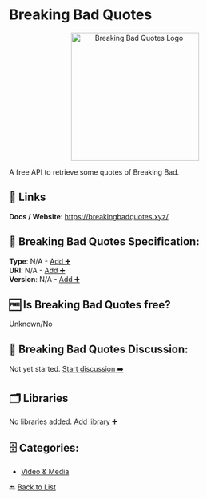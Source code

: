 # Breaking Bad Quotes
<p align="center">
    <img width="256" src="https://raw.githubusercontent.com/apis-list/apis-list/main/apis/breaking-bad-quotes/logo_256x256.png" alt="Breaking Bad Quotes Logo"/>
</p>
A free API to retrieve some quotes of Breaking Bad.

##  🔗 Links
**Docs / Website**: https://breakingbadquotes.xyz/

## 🧬 Breaking Bad Quotes Specification:
**Type**: N/A - [Add ➕](https://github.com/apis-list/apis-list/edit/main/apis/breaking-bad-quotes/breaking-bad-quotes.yaml)  
**URI**: N/A - [Add ➕](https://github.com/apis-list/apis-list/edit/main/apis/breaking-bad-quotes/breaking-bad-quotes.yaml)  
**Version**: N/A - [Add ➕](https://github.com/apis-list/apis-list/edit/main/apis/breaking-bad-quotes/breaking-bad-quotes.yaml)

## 🆓 Is Breaking Bad Quotes free?
 Unknown/No 

## 💬 Breaking Bad Quotes Discussion:
Not yet started. [Start discussion ➡️](https://github.com/apis-list/apis-list/discussions/new)

## 🗂️ Libraries

No libraries added. [Add library ➕](https://github.com/apis-list/apis-list/edit/main/apis/breaking-bad-quotes/breaking-bad-quotes.yaml)    


## 🗄️ Categories:
- [Video & Media](https://github.com/apis-list/apis-list#video--media-)

🔙  [Back to List](https://github.com/apis-list/apis-list)
